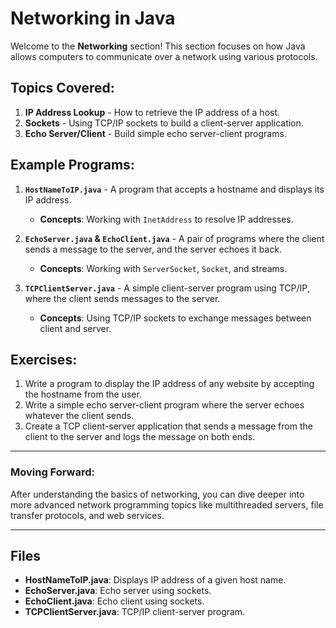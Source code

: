 # Networking in Java

Welcome to the **Networking** section! This section focuses on how Java allows computers to communicate over a network using various protocols.

## Topics Covered:
1. **IP Address Lookup** - How to retrieve the IP address of a host.
2. **Sockets** - Using TCP/IP sockets to build a client-server application.
3. **Echo Server/Client** - Build simple echo server-client programs.

## Example Programs:

1. **`HostNameToIP.java`** - A program that accepts a hostname and displays its IP address.
   - **Concepts**: Working with `InetAddress` to resolve IP addresses.

2. **`EchoServer.java` & `EchoClient.java`** - A pair of programs where the client sends a message to the server, and the server echoes it back.
   - **Concepts**: Working with `ServerSocket`, `Socket`, and streams.

3. **`TCPClientServer.java`** - A simple client-server program using TCP/IP, where the client sends messages to the server.
   - **Concepts**: Using TCP/IP sockets to exchange messages between client and server.

## Exercises:
1. Write a program to display the IP address of any website by accepting the hostname from the user.
2. Write a simple echo server-client program where the server echoes whatever the client sends.
3. Create a TCP client-server application that sends a message from the client to the server and logs the message on both ends.

---

### Moving Forward:
After understanding the basics of networking, you can dive deeper into more advanced network programming topics like multithreaded servers, file transfer protocols, and web services.

---

## Files

- **HostNameToIP.java**: Displays IP address of a given host name.
- **EchoServer.java**: Echo server using sockets.
- **EchoClient.java**: Echo client using sockets.
- **TCPClientServer.java**: TCP/IP client-server program.
